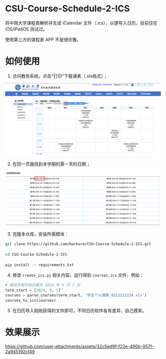 # CSU-Course-Schedule-2-ICS
将中南大学课程表解析并生成 iCalendar 文件（.ics），以便导入日历。目前仅在 iOS/iPadOS 测试过。

使用第三方的课程表 APP 不是很优雅。
# 如何使用
1. 访问教务系统，点击“打印”下载课表（.xls格式）；

![](./captures/1.png)

2. 在同一页面找到本学期的第一天的日期；

![](./captures/2.png)

3. 克隆本仓库，安装所需模块：

```bash
git clone https://github.com/barkure/CSU-Course-Schedule-2-ICS.git

cd CSU-Course-Schedule-2-ICS

pip install -r requirements.txt
```

4. 修改 `create_ics.py` 相关内容，运行得到 `courses.ics` 文件，例如：

```python
# 假设学期开始日期为 2024 年 9 月 1 日
term_start = [2024, 9, 1]
courses = parse_courses(term_start, '学生个人课表_8211211224.xls')
courses_to_ics(courses)
```

5. 在日历导入刚刚获得的文件即可，不同日历软件各有差异，自己摸索。

# 效果展示

https://github.com/user-attachments/assets/32c5ed9f-f22e-490b-957f-2a945192cf49

